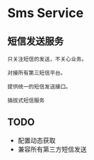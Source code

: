 # Sms Service

## 短信发送服务
    只关注短信的发送，不关心业务。

    对接所有第三短信平台。

    提供统一的短信发送接口。

    插拔式短信服务
    
 ## TODO
   - 配置动态获取
   - 兼容所有第三方短信发送